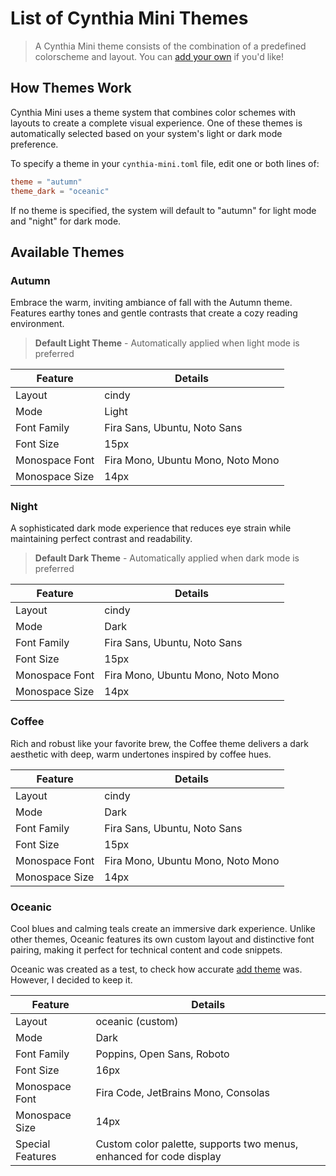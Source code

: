 # List of Cynthia Mini Themes

> A Cynthia Mini theme consists of the combination of a predefined colorscheme and layout. You can [add your own](https://github.com/CynthiaWebsiteEngine/Mini/blob/main/docs/contributing/add-theme.md) if you'd like!

## How Themes Work

Cynthia Mini uses a theme system that combines color schemes with layouts to create a complete visual experience.
One of these themes is automatically selected based on your system's light or dark mode preference.

To specify a theme in your `cynthia-mini.toml` file, edit one or both lines of:

```toml
theme = "autumn"
theme_dark = "oceanic"
```

If no theme is specified, the system will default to "autumn" for light mode and
"night" for dark mode.

## Available Themes

### Autumn

Embrace the warm, inviting ambiance of fall with the Autumn theme. Features earthy tones and gentle contrasts that create a cozy reading environment.

> **Default Light Theme** - Automatically applied when light mode is preferred

| Feature        | Details                           |
| -------------- | --------------------------------- |
| Layout         | cindy                             |
| Mode           | Light                             |
| Font Family    | Fira Sans, Ubuntu, Noto Sans      |
| Font Size      | 15px                              |
| Monospace Font | Fira Mono, Ubuntu Mono, Noto Mono |
| Monospace Size | 14px                              |

### Night

A sophisticated dark mode experience that reduces eye strain while maintaining perfect contrast and readability.

> **Default Dark Theme** - Automatically applied when dark mode is preferred

| Feature        | Details                           |
| -------------- | --------------------------------- |
| Layout         | cindy                             |
| Mode           | Dark                              |
| Font Family    | Fira Sans, Ubuntu, Noto Sans      |
| Font Size      | 15px                              |
| Monospace Font | Fira Mono, Ubuntu Mono, Noto Mono |
| Monospace Size | 14px                              |

### Coffee

Rich and robust like your favorite brew, the Coffee theme delivers a dark aesthetic with deep, warm undertones inspired by coffee hues.

| Feature        | Details                           |
| -------------- | --------------------------------- |
| Layout         | cindy                             |
| Mode           | Dark                              |
| Font Family    | Fira Sans, Ubuntu, Noto Sans      |
| Font Size      | 15px                              |
| Monospace Font | Fira Mono, Ubuntu Mono, Noto Mono |
| Monospace Size | 14px                              |

### Oceanic

Cool blues and calming teals create an immersive dark experience. Unlike other themes, Oceanic features its own custom layout and distinctive font pairing, making it perfect for technical content and code snippets.

Oceanic was created as a test, to check how accurate [add theme](https://github.com/CynthiaWebsiteEngine/Mini/blob/main/docs/contributing/add-theme.md) was. However, I decided to keep it.

| Feature          | Details                                                             |
| ---------------- | ------------------------------------------------------------------- |
| Layout           | oceanic (custom)                                                    |
| Mode             | Dark                                                                |
| Font Family      | Poppins, Open Sans, Roboto                                          |
| Font Size        | 16px                                                                |
| Monospace Font   | Fira Code, JetBrains Mono, Consolas                                 |
| Monospace Size   | 14px                                                                |
| Special Features | Custom color palette, supports two menus, enhanced for code display |

